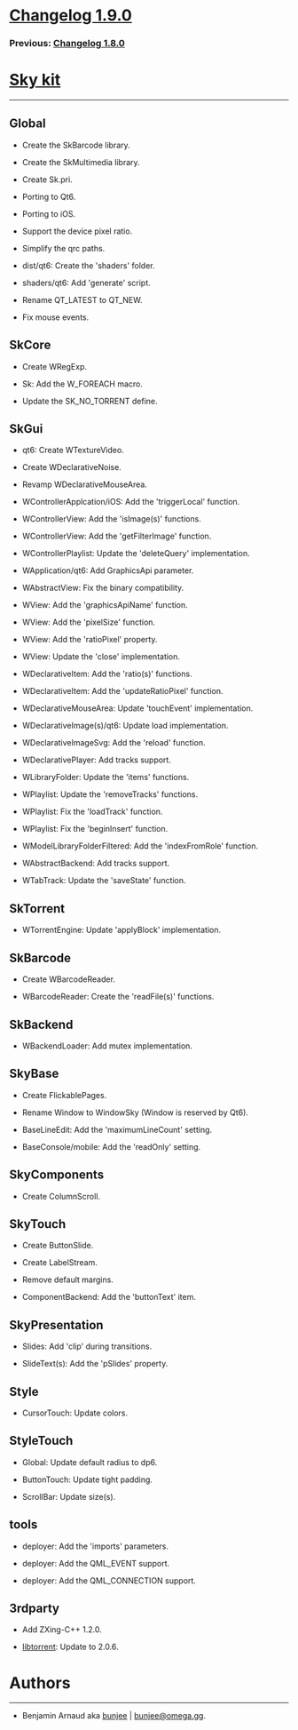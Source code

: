# [Changelog 1.9.0](http://omega.gg/Sky/changes/1.9.0.html)

### Previous: [Changelog 1.8.0](1.8.0.html)

# [Sky kit](http://omega.gg/Sky)
---

## Global

- Create the SkBarcode library.

- Create the SkMultimedia library.

- Create Sk.pri.

- Porting to Qt6.

- Porting to iOS.

- Support the device pixel ratio.

- Simplify the qrc paths.

- dist/qt6: Create the 'shaders' folder.

- shaders/qt6: Add 'generate' script.

- Rename QT_LATEST to QT_NEW.

- Fix mouse events.


## SkCore

- Create WRegExp.

- Sk: Add the W_FOREACH macro.

- Update the SK_NO_TORRENT define.


## SkGui

- qt6: Create WTextureVideo.

- Create WDeclarativeNoise.

- Revamp WDeclarativeMouseArea.

- WControllerApplcation/iOS: Add the 'triggerLocal' function.

- WControllerView: Add the 'isImage(s)' functions.

- WControllerView: Add the 'getFilterImage' function.

- WControllerPlaylist: Update the 'deleteQuery' implementation.

- WApplication/qt6: Add GraphicsApi parameter.

- WAbstractView: Fix the binary compatibility.

- WView: Add the 'graphicsApiName' function.

- WView: Add the 'pixelSize' function.

- WView: Add the 'ratioPixel' property.

- WView: Update the 'close' implementation.

- WDeclarativeItem: Add the 'ratio(s)' functions.

- WDeclarativeItem: Add the 'updateRatioPixel' function.

- WDeclarativeMouseArea: Update 'touchEvent' implementation.

- WDeclarativeImage(s)/qt6: Update load implementation.

- WDeclarativeImageSvg: Add the 'reload' function.

- WDeclarativePlayer: Add tracks support.

- WLibraryFolder: Update the 'items' functions.

- WPlaylist: Update the 'removeTracks' functions.

- WPlaylist: Fix the 'loadTrack' function.

- WPlaylist: Fix the 'beginInsert' function.

- WModelLibraryFolderFiltered: Add the 'indexFromRole' function.

- WAbstractBackend: Add tracks support.

- WTabTrack: Update the 'saveState' function.


## SkTorrent

- WTorrentEngine: Update 'applyBlock' implementation.


## SkBarcode

- Create WBarcodeReader.

- WBarcodeReader: Create the 'readFile(s)' functions.


## SkBackend

- WBackendLoader: Add mutex implementation.


## SkyBase

- Create FlickablePages.

- Rename Window to WindowSky (Window is reserved by Qt6).

- BaseLineEdit: Add the 'maximumLineCount' setting.

- BaseConsole/mobile: Add the 'readOnly' setting.


## SkyComponents

- Create ColumnScroll.


## SkyTouch

- Create ButtonSlide.

- Create LabelStream.

- Remove default margins.

- ComponentBackend: Add the 'buttonText' item.


## SkyPresentation

- Slides: Add 'clip' during transitions.

- SlideText(s): Add the 'pSlides' property.


## Style

- CursorTouch: Update colors.


## StyleTouch

- Global: Update default radius to dp6.

- ButtonTouch: Update tight padding.

- ScrollBar: Update size(s).


## tools

- deployer: Add the 'imports' parameters.

- deployer: Add the QML_EVENT support.

- deployer: Add the QML_CONNECTION support.


## 3rdparty

- Add ZXing-C++ 1.2.0.

- [libtorrent](http://github.com/arvidn/libtorrent): Update to 2.0.6.


# Authors
---

- Benjamin Arnaud aka [bunjee](http://bunjee.me) | <bunjee@omega.gg>.

